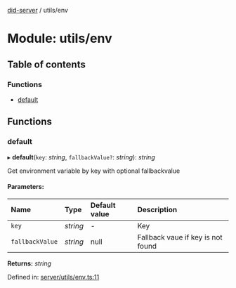 [did-server](../README.md) / utils/env

# Module: utils/env

## Table of contents

### Functions

- [default](utils_env.md#default)

## Functions

### default

▸ **default**(`key`: *string*, `fallbackValue?`: *string*): *string*

Get environment variable by key with optional fallbackvalue

#### Parameters:

Name | Type | Default value | Description |
:------ | :------ | :------ | :------ |
`key` | *string* | - | Key   |
`fallbackValue` | *string* | null | Fallback vaue if key is not found    |

**Returns:** *string*

Defined in: [server/utils/env.ts:11](https://github.com/Puzzlepart/did/blob/846b6048/server/utils/env.ts#L11)
